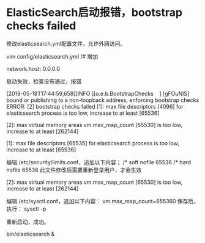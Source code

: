 # ElasticSearch启动报错，bootstrap checks failed


修改elasticsearch.yml配置文件，允许外网访问。

vim config/elasticsearch.yml
/# 增加

network.host: 0.0.0.0

启动失败，检查没有通过，报错

[2018-05-18T17:44:59,658][INFO ][o.e.b.BootstrapChecks    ] [gFOuNlS] bound or publishing to a non-loopback address, enforcing bootstrap checks
ERROR: [2] bootstrap checks failed
[1]: max file descriptors [4096] for elasticsearch process is too low, increase to at least [65536]

[2]: max virtual memory areas vm.max_map_count [65530] is too low, increase to at least [262144]

[1]: max file descriptors [65535] for elasticsearch process is too low, increase to at least [65536]

编辑 /etc/security/limits.conf，追加以下内容；
/* soft nofile 65536
/* hard nofile 65536
此文件修改后需要重新登录用户，才会生效

[2]: max virtual memory areas vm.max_map_count [65530] is too low, increase to at least [262144]

编辑 /etc/sysctl.conf，追加以下内容：
vm.max_map_count=655360
保存后，执行：
sysctl -p

重新启动，成功。

bin/elasticsearch &
 

